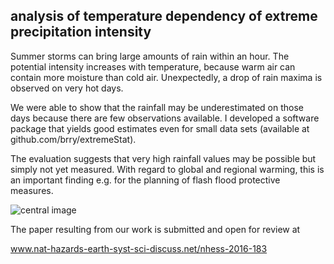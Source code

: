 ## analysis of temperature dependency of extreme precipitation intensity

Summer storms can bring large amounts of rain within an hour. 
The potential intensity increases with temperature, because warm air can contain more moisture than cold air. 
Unexpectedly, a drop of rain maxima is observed on very hot days.

We were able to show that the rainfall may be underestimated on those days because there are few observations available. 
I developed a software package that yields good estimates even for small data sets (available at github.com/brry/extremeStat).

The evaluation suggests that very high rainfall values may be possible but simply not yet measured. 
With regard to global and regional warming, this is an important finding e.g. for the planning of flash flood protective measures.


![central image](https://github.com/brry/prectemp/RainfallExtremes.PNG "central image")


The paper resulting from our work is submitted and open for review at

www.nat-hazards-earth-syst-sci-discuss.net/nhess-2016-183
